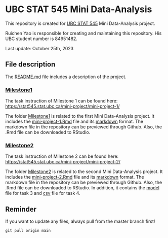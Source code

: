 # UBC STAT 545 Mini Data-Analysis
This repository is created for [UBC STAT 545](https://stat545.stat.ubc.ca/) Mini Data-Analysis project. 

Ruichen Yao is responsible for creating and maintaining this repository. His UBC student number is 84951482.

Last update: October 25th, 2023

## File description

The [README.md](./README.md/) file includes a description of the project.

### [Milestone1](./Milestone1/)
The task instruction of Milestone 1 can be found here: https://stat545.stat.ubc.ca/mini-project/mini-project-1/

The folder [Milestone1](./Milestone1/) is related to the first Mini Data-Analysis project. It includes the [mini-project-1.Rmd](./Milestone1/mini-project-1.Rmd) file and its [markdown](./Milestone1/mini-project-1.md) format. The markdown file in the repository can be previewed through Github. Also, the .Rmd file can be downloaded to RStudio.

### [Milestone2](./Milestone2/)
The task instruction of Milestone 2 can be found here: https://stat545.stat.ubc.ca/mini-project/mini-project-2/

The folder [Milestone2](./Milestone2/) is related to the second Mini Data-Analysis project. It includes the [mini-project-2.Rmd](./Milestone2/mini-project-2.Rmd) file and its [markdown](./Milestone2/mini-project-2.md) format. The markdown file in the repository can be previewed through Github. Also, the .Rmd file can be downloaded to RStudio. In addition, it contains the [model](./Milestone2/linear_model_task3.rds) file for task 3 and [csv](./Milestone2/Research_Q2.csv) file for task 4.

## Reminder
If you want to update any files, always pull from the master branch first!
```
git pull origin main
```
